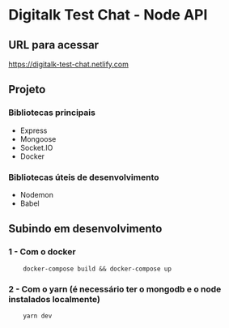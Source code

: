# Digitalk Test Chat - Node API

## URL para acessar

https://digitalk-test-chat.netlify.com

## Projeto

### Bibliotecas principais

- Express
- Mongoose
- Socket.IO
- Docker

### Bibliotecas úteis de desenvolvimento

- Nodemon
- Babel

## Subindo em desenvolvimento

### 1 - Com o docker

```
    docker-compose build && docker-compose up
```

### 2 - Com o yarn (é necessário ter o mongodb e o node instalados localmente)

```
    yarn dev
```
